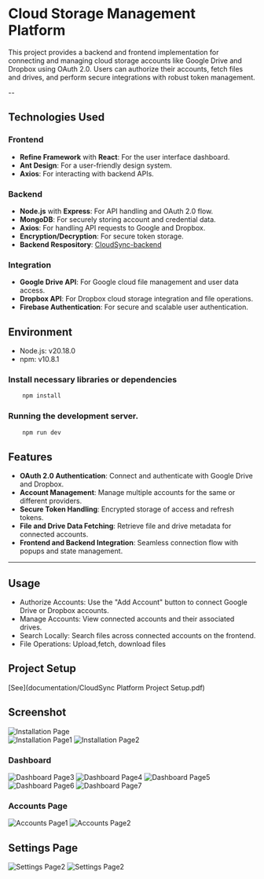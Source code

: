 # Cloud Storage Management Platform

This project provides a backend and frontend implementation for connecting and managing cloud storage accounts like Google Drive and Dropbox using OAuth 2.0. Users can authorize their accounts, fetch files and drives, and perform secure integrations with robust token management.

--

## **Technologies Used**

### **Frontend**
- **Refine Framework** with **React**: For the user interface dashboard.
- **Ant Design**: For a user-friendly design system.
- **Axios**: For interacting with backend APIs.


### **Backend**
- **Node.js** with **Express**: For API handling and OAuth 2.0 flow.
- **MongoDB**: For securely storing account and credential data.
- **Axios**: For handling API requests to Google and Dropbox.
- **Encryption/Decryption**: For secure token storage.
- **Backend Respository**: [CloudSync-backend](https://github.com/SwS651/CloudSync-backend)

### **Integration**
- **Google Drive API**: For Google cloud file management and user data access.
- **Dropbox API**: For Dropbox cloud storage integration and file operations.
- **Firebase Authentication**: For secure and scalable user authentication.

## Environment
- Node.js: v20.18.0
- npm: v10.8.1

### Install necessary libraries or dependencies
```bash
    npm install
```

### Running the development server.

```bash
    npm run dev
```

## **Features**

- **OAuth 2.0 Authentication**: Connect and authenticate with Google Drive and Dropbox.
- **Account Management**: Manage multiple accounts for the same or different providers.
- **Secure Token Handling**: Encrypted storage of access and refresh tokens.
- **File and Drive Data Fetching**: Retrieve file and drive metadata for connected accounts.
- **Frontend and Backend Integration**: Seamless connection flow with popups and state management.

---

## Usage
- Authorize Accounts: Use the "Add Account" button to connect Google Drive or Dropbox accounts.
- Manage Accounts: View connected accounts and their associated drives.
- Search Locally: Search files across connected accounts on the frontend.
- File Operations: Upload,fetch, download files

## Project Setup

[See](documentation/CloudSync Platform Project Setup.pdf)

## Screenshot
![Installation Page](https://github.com/SwS651/CloudSync-frontend/blob/main/documentation/Images/Picture1.png) <br/>
![Installation Page1](https://github.com/SwS651/CloudSync-frontend/blob/main/documentation/images/Picture2.png)
![Installation Page2](https://github.com/SwS651/CloudSync-frontend/blob/main/documentation/images/Picture3.png)

### Dashboard
![Dashboard Page3](https://github.com/SwS651/CloudSync-frontend/blob/main/documentation/images/Picture4.png)
![Dashboard Page4](https://github.com/SwS651/CloudSync-frontend/blob/main/documentation/images/Picture5.png)
![Dashboard Page5](https://github.com/SwS651/CloudSync-frontend/blob/main/documentation/images/Picture6.png)
![Dashboard Page6](https://github.com/SwS651/CloudSync-frontend/blob/main/documentation/images/Picture7.png)
![Dashboard Page7](https://github.com/SwS651/CloudSync-frontend/blob/main/documentation/images/Picture8.png)

### Accounts Page
![Accounts Page1](https://github.com/SwS651/CloudSync-frontend/blob/main/documentation/images/Picture10.png)
![Accounts Page2](https://github.com/SwS651/CloudSync-frontend/blob/main/documentation/images/Picture11.png)

## Settings Page
![Settings Page2](https://github.com/SwS651/CloudSync-frontend/blob/main/documentation/images/Picture12.png)
![Settings Page2](https://github.com/SwS651/CloudSync-frontend/blob/main/documentation/images/Picture13.png)